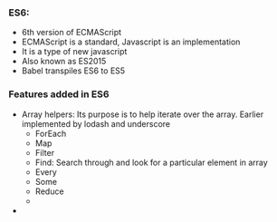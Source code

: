 ### ES6:
* 6th version of ECMAScript
* ECMAScript is a standard, Javascript is an implementation
* It is a type of new javascript
* Also known as ES2015
* Babel transpiles ES6 to ES5

### Features added in ES6
* Array helpers: Its purpose is to help iterate over the array. Earlier implemented by lodash and underscore
	* ForEach
	* Map
	* Filter
	* Find: Search through and look for a particular element in array
	* Every
	* Some 
	* Reduce
	* 
* 
